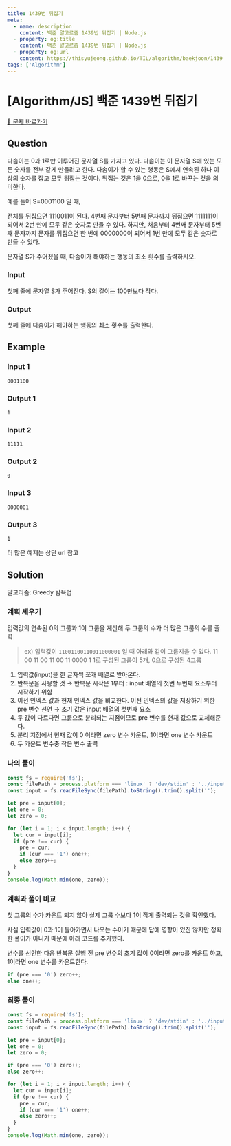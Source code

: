 ```yaml
---
title: 1439번 뒤집기
meta:
  - name: description
    content: 백준 알고르즘 1439번 뒤집기 | Node.js
  - property: og:title
    content: 백준 알고르즘 1439번 뒤집기 | Node.js
  - property: og:url
    content: https://thisyujeong.github.io/TIL/algorithm/baekjoon/1439.html
tags: ['Algorithm']
---
```


# [Algorithm/JS] 백준 1439번 뒤집기

[🔗 문제 바로가기](https://www.acmicpc.net/problem/1439)

## Question

다솜이는 0과 1로만 이루어진 문자열 S를 가지고 있다. 다솜이는 이 문자열 S에 있는 모든 숫자를 전부 같게 만들려고 한다. 다솜이가 할 수 있는 행동은 S에서 연속된 하나 이상의 숫자를 잡고 모두 뒤집는 것이다. 뒤집는 것은 1을 0으로, 0을 1로 바꾸는 것을 의미한다.

예를 들어 S=0001100 일 때,

전체를 뒤집으면 1110011이 된다.
4번째 문자부터 5번째 문자까지 뒤집으면 1111111이 되어서 2번 만에 모두 같은 숫자로 만들 수 있다.
하지만, 처음부터 4번째 문자부터 5번째 문자까지 문자를 뒤집으면 한 번에 0000000이 되어서 1번 만에 모두 같은 숫자로 만들 수 있다.

문자열 S가 주어졌을 때, 다솜이가 해야하는 행동의 최소 횟수를 출력하시오.

### Input

첫째 줄에 문자열 S가 주어진다. S의 길이는 100만보다 작다.

### Output

첫째 줄에 다솜이가 해야하는 행동의 최소 횟수를 출력한다.

## Example

### Input 1

```
0001100
```

### Output 1

```
1
```

### Input 2

```
11111
```

### Output 2

```
0
```

### Input 3

```
0000001
```

### Output 3

```
1
```

더 많은 예제는 상단 url 참고

## Solution

알고리즘: Greedy 탐욕법

### 계획 세우기

입력값의 연속된 0의 그룹과 1이 그룹을 계산해 두 그룹의 수가 더 많은 그룹의 수를 출력

> ex) 입력값이 `11001100110011000001` 일 때 아래와 같이 그룹지을 수 있다.
> 11 00 11 00 11 00 11 0000 1
> 1로 구성된 그룹이 5개, 0으로 구성된 4그룹

1. 입력값(input)을 한 글자씩 쪼개 배열로 받아온다.
2. 반복문을 사용할 것 → 반복문 시작은 1부터 : input 배열의 첫번 두번째 요소부터 시작하기 위함
3. 이전 인덱스 값과 현재 인덱스 값을 비교한다.
   이전 인덱스의 값을 저장하기 위한 pre 변수 선언 → 초기 값은 input 배열의 첫번째 요소
4. 두 값이 다르다면 그룹으로 분리되는 지점이므로 pre 변수를 현재 값으로 교체해준다.
5. 분리 지점에서 현재 값이 0 이라면 zero 변수 카운트, 1이라면 one 변수 카운트
6. 두 카운트 변수중 작은 변수 출력

### 나의 풀이

```js
const fs = require('fs');
const filePath = process.platform === 'linux' ? 'dev/stdin' : '../input.txt';
const input = fs.readFileSync(filePath).toString().trim().split('');

let pre = input[0];
let one = 0;
let zero = 0;

for (let i = 1; i < input.length; i++) {
  let cur = input[i];
  if (pre !== cur) {
    pre = cur;
    if (cur === '1') one++;
    else zero++;
  }
}
console.log(Math.min(one, zero));
```

### 계획과 풀이 비교

첫 그룹의 수가 카운트 되지 않아 실제 그룹 수보다 1이 작게 출력되는 것을 확인했다.

사실 입력값이 0과 1이 돌아가면서 나오는 수이기 때문에 답에 영향이 있진 않지만 정확한 풀이가 아니기 때문에 아래 코드를 추가했다.

변수를 선언한 다음 반복문 실행 전 pre 변수의 초기 값이 0이라면 zero를 카운트 하고, 1이라면 one 변수를 카운트한다.

```js
if (pre === '0') zero++;
else one++;
```

### 최종 풀이

```js
const fs = require('fs');
const filePath = process.platform === 'linux' ? 'dev/stdin' : '../input.txt';
const input = fs.readFileSync(filePath).toString().trim().split('');

let pre = input[0];
let one = 0;
let zero = 0;

if (pre === '0') zero++;
else zero++;

for (let i = 1; i < input.length; i++) {
  let cur = input[i];
  if (pre !== cur) {
    pre = cur;
    if (cur === '1') one++;
    else zero++;
  }
}
console.log(Math.min(one, zero));
```
